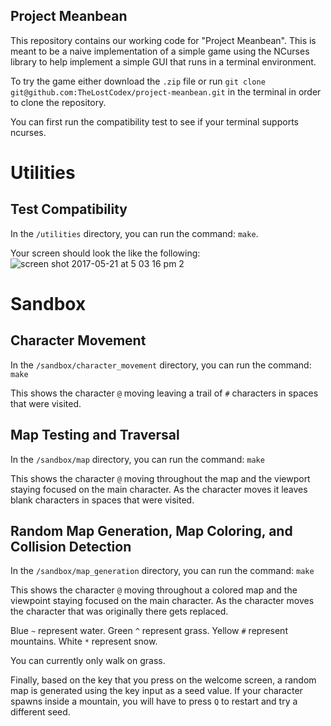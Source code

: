 ## Project Meanbean

This repository contains our working code for "Project Meanbean". This is meant to be a naive implementation of a simple game using the NCurses library to help implement a simple GUI that runs in a terminal environment.

To try the game either download the `.zip` file or run `git clone git@github.com:TheLostCodex/project-meanbean.git` in the terminal in order to clone the repository.

You can first run the compatibility test to see if your terminal supports ncurses.

# Utilities

## Test Compatibility

In the `/utilities` directory, you can run the command: `make`.

Your screen should look the like the following:
![screen shot 2017-05-21 at 5 03 16 pm 2](https://cloud.githubusercontent.com/assets/16892494/26291058/72857d4e-3e47-11e7-9d9d-6cbe7c2fd149.png)

# Sandbox

## Character Movement

In the `/sandbox/character_movement` directory, you can run the command: `make`

This shows the character `@` moving leaving a trail of `#` characters in spaces that were visited.

## Map Testing and Traversal

In the `/sandbox/map` directory, you can run the command: `make`

This shows the character `@` moving throughout the map and the viewport staying focused on the main character. As the character moves it leaves blank characters in spaces that were visited.

## Random Map Generation, Map Coloring, and Collision Detection

In the `/sandbox/map_generation` directory, you can run the command: `make`

This shows the character `@` moving throughout a colored map and the viewpoint staying focused on the main character. As the character moves the character that was originally there gets replaced.

Blue `~` represent water.
Green `^` represent grass.
Yellow `#` represent mountains.
White `*` represent snow.

You can currently only walk on grass.

Finally, based on the key that you press on the welcome screen, a random map is generated using the key input as a seed value. If your character spawns inside a mountain, you will have to press `Q` to restart and try a different seed.
